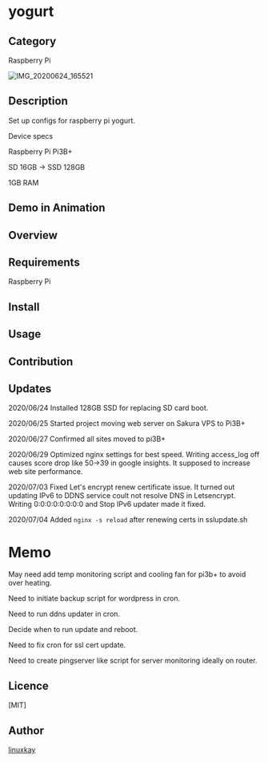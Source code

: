 # yogurt 

## Category

Raspberry Pi

![IMG_20200624_165521](https://user-images.githubusercontent.com/9047935/85963539-37a46900-b9f1-11ea-88ea-3d644a08c2be.jpg)


## Description

Set up configs for raspberry pi yogurt.

Device specs

Raspberry Pi Pi3B+

SD 16GB -> SSD 128GB

1GB RAM

## Demo in Animation

## Overview

## Requirements

Raspberry Pi

## Install

## Usage

## Contribution

## Updates

2020/06/24 Installed 128GB SSD for replacing SD card boot.

2020/06/25 Started project moving web server on Sakura VPS to Pi3B+

2020/06/27 Confirmed all sites moved to pi3B+

2020/06/29 Optimized nginx settings for best speed. Writing access_log off causes score drop like 50->39 in google insights. It supposed to increase web site performance.

2020/07/03 Fixed Let's encrypt renew certificate issue. It turned out updating IPv6 to DDNS service coult not resolve DNS in Letsencrypt. Writing 0:0:0:0:0:0:0:0 and Stop IPv6 updater made it fixed.

2020/07/04 Added `nginx -s reload` after renewing certs in sslupdate.sh

# Memo

May need add temp monitoring script and cooling fan for pi3b+ to avoid over heating.

Need to initiate backup script for wordpress in cron.

Need to run ddns updater in cron.

Decide when to run update and reboot.

Need to fix cron for ssl cert update.

Need to create pingserver like script for server monitoring ideally on router. 

## Licence
[MIT]

## Author

[linuxkay](https://github.com/linuxkay)
